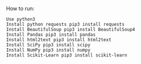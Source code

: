 How to run:

    Use python3
    Install python requests pip3 install requests
    Install BeautifulSoup pip3 install BeautifulSoup4
    Install Pandas pip3 install pandas
    Install html2text pip3 install html2text
    Install SciPy pip3 install scipy
    Install NumPy pip3 install numpy
    Install Scikit-Learn pip3 install scikit-learn